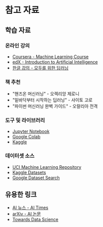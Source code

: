 # 참고 자료

## 학습 자료

### 온라인 강의
- [Coursera - Machine Learning Course](https://www.coursera.org/learn/machine-learning)
- [edX - Introduction to Artificial Intelligence](https://www.edx.org/course/artificial-intelligence-ai)
- [한글 강의 - 모두를 위한 딥러닝](https://www.deeplearningbook.org/)

### 책 추천
- "핸즈온 머신러닝" - 오렉리앙 제로니
- "밑바닥부터 시작하는 딥러닝" - 사이토 고로
- "파이썬 머신러닝 완벽 가이드" - 오랄리아 전격

### 도구 및 라이브러리
- [Jupyter Notebook](https://jupyter.org/)
- [Google Colab](https://colab.research.google.com/)
- [Kaggle](https://www.kaggle.com/)

### 데이터셋 소스
- [UCI Machine Learning Repository](https://archive.ics.uci.edu/ml/index.php)
- [Kaggle Datasets](https://www.kaggle.com/datasets)
- [Google Dataset Search](https://datasetsearch.research.google.com/)

## 유용한 링크
- [AI 뉴스 - AI Times](https://www.aitimes.com/)
- [arXiv - AI 논문](https://arxiv.org/list/cs.AI/recent)
- [Towards Data Science](https://towardsdatascience.com/)

